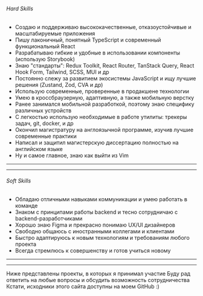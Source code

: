 ###### Hard Skills
* Создаю и поддерживаю высококачественные, отказоустойчивые и масштабируемые приложения
* Пишу лаконичный, понятный TypeScript и современный функциональный React
* Разрабатываю гибкие и удобные в использовании компоненты (использую Storybook)
* Знаю "стандарты": Redux Toolkit, React Router, TanStack Query, React Hook Form, Tailwind, SCSS, MUI и др
* Постоянно слежу за развитием экосистемы JavaScript и ищу лучшие решения (Zustand, Zod, CVA и др)
* Использую современные, проверенные в продакшене технологии
* Умею в кроссбраузерную, адаптивную, а также мобильную верстку
* Ранее занимался мобильной разработкой, поэтому знаю специфику различных устройств
* С легкостью использую необходимые в работе утилиты: трекеры задач, git, docker, и др
* Окончил магистратуру на англоязычной программе, изучив лучшие современные практики
* Написал и защитил магистерскую диссертацию полностью на английском языке
* Ну и самое главное, знаю как выйти из Vim
---
---
###### Soft Skills
* Обладаю отличными навыками коммуникации и умею работать в команде
* Знаком с принципами работы backend и тесно сотрудничаю с backend-разработчиками
* Хорошо знаю Figma и прекрасно понимаю UX/UI дизайнеров
* Свободно общаюсь с иностранными коллегами и клиентами
* Быстро адаптируюсь к новым технологиям и требованиям любого проекта
* Всегда стремлюсь к совершенству и готов учиться новому
---
---
Ниже представлены проекты, в которых я принимал участие
Буду рад ответить на любые вопросы и обсудить возможность сотрудничества
Кстати, исходники этого сайта доступны на моем GitHub :)
